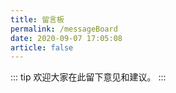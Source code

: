 ```yaml
---
title: 留言板
permalink: /messageBoard
date: 2020-09-07 17:05:08
article: false
---
```


::: tip
欢迎大家在此留下意见和建议。
:::
